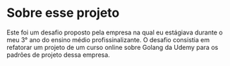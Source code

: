 # Sobre esse projeto

Este foi um desafio proposto pela empresa na qual eu estágiava durante o meu 3° ano do ensino médio profissinalizante. O desafio consistia em refatorar um projeto de um curso online sobre Golang da Udemy para os padrões de projeto dessa empresa.
